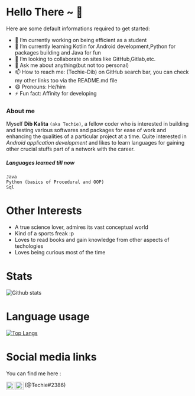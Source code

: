 # Hello There ~ :wave: 

Here are some default informations required to get started:

- 🔭 I’m currently working on being efficient as a student
- 🌱 I’m currently learning Kotlin for Android development,Python for packages building and Java for fun
- 👯 I’m looking to collaborate on sites like GitHub,Gitlab,etc.
- 💬 Ask me about anything(but not too personal)
- 📫 How to reach me: (Techie-Dib) on GitHub search bar, you can check my other links too via the README.md file
- 😄 Pronouns: He/him
- ⚡ Fun fact: Affinity for developing
### About me 
Myself **Dib Kalita** `(aka Techie)`, a fellow coder who is interested in building and testing various softwares and packages for ease of
work and enhancing the qualities of a particular project at a time.
Quite interested in *Android application development* and likes to learn languages for gaining other crucial stuffs part of a network 
with the career.
##### Languages learned till now 
```
Java
Python (basics of Procedural and OOP)
Sql
```
# Other Interests 
- A true science lover, admires its vast conceptual world
- Kind of a sports freak :p
- Loves to read books and gain knowledge from other aspects of techologies
- Loves being curious most of the time
# Stats 
![Github stats](https://github-readme-stats.vercel.app/api?username=Techie-Dib&theme=merko)
# Language usage
[![Top Langs](https://github-readme-stats.vercel.app/api/top-langs/?username=Techie-Dib)](https://github.com/Techie-Dib/github-readme-stats)
# Social media links 
You can find me here :

<a href="https://mobile.twitter.com/TechieDib"><img align="left" alt="Techie | Twitter" width="22px" src="https://user-images.githubusercontent.com/74466079/99240674-d4419900-2822-11eb-9ca5-375b8cc8475d.png"></a>
  
 
<a href="https://discord.com/"><img align="left" alt="Techie | Discord" width="22px" src="https://user-images.githubusercontent.com/74466079/99241103-69449200-2823-11eb-9a3d-e08278a20244.png"></a>(@Techie#2386)



